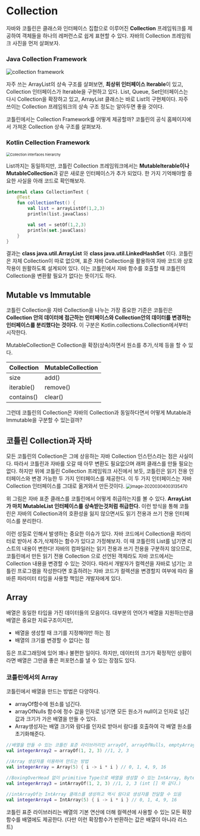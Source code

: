 # Collection

자바와 코틀린은 클래스와 인터페이스 집합으로 이루어진 **Collection** 프레임워크를 제공하여 객체들을 하나의 레퍼런스로 쉽게 표현할 수 있다. 자바의 Collection 프레임워크 사진을 먼저 살펴보자.

### Java Collection Framework

![collection framework](https://www.sitesbay.com/collection-framework/images/collection-framework-hierarchy.png)



자주 쓰는 ArrayList의 상속 구조를 살펴보면, **최상위 인터페이스 Iterable**이 있고, Collection 인터페이스가 Iterable을 구현하고 있다. List, Queue, Set인터페이스는 다시 Collection을 확장하고 있고, ArrayList 클래스는 바로 List의 구현체이다. 자주 쓰이는 Collection 프레임워크의 상속 구조 정도는 알아두면 좋을 것이다.

코틀린에서는 Collection Framework를 어떻게 제공할까? 코틀린의 공식 홈페이지에서 가져온 Collection 상속 구조를 살펴보자.

### Kotlin Cellection Framework

<img src="https://kotlinlang.org/assets/images/reference/collections-overview/collections-diagram.png" alt="Collection interfaces hierarchy" style="zoom:67%;" />



List까지는 동일하지만, 코틀린 Collection 프레임워크에서는 **MutableIterable이나 MutableCollection**과 같은 새로운 인터페이스가 추가 되었다. 한 가지 기억해야할 중요한 사실을 아래 코드로 확인해보자.

```kotlin
internal class CollectionTest {
    @Test
    fun collectionTest() {
        val list = arrayListOf(1,2,3)
        println(list.javaClass)

        val set = setOf(1,2,3)
        println(set.javaClass)
    }
}
```

결과는 **class java.util.ArrayList** 와 **class java.util.LinkedHashSet** 이다. 코틀린은 자체 Collection이 따로 없으며, 표준 자바 Collection을 활용하여 자바 코드와 상호작용이 원활하도록 설계되어 있다. 이는 코틀린에서 자바 함수를 호출할 때 코틀린의 Collection을 변환활 필요가 없다는 뜻이기도 하다. 

## Mutable vs Immutable 

코틀린 Collection을 자바 Collection을 나누는 가장 중요한 기준은 코틀린은 **Collection 안의 데이터에 접근하는 인터페이스와 Collection안의 데이터를 변경하는 인터페이스를 분리했다는 것이다.** 이 구분은 Kotlin.collections.Collection에서부터 시작한다. 

MutableCollection은 Collection을 확장(상속)하면서 원소를 추가,삭제 등을 할 수 있다. 

| Collection | MutableCollection |
| ---------- | :---------------- |
| size       | add()             |
| iterable() | remove()          |
| contains() | clear()           |

그런데 코틀린의 Collection은 자바의 Collection과 동일하다면서 어떻게 Mutable과 Immutable을 구분할 수 있는걸까?



## 코틀린 Collection과 자바

모든 코틀린의 Collection은 그에 상응하는 자바 Collection 인스턴스라는 점은 사실이다. 따라서 코틀린과 자바를 오갈 때 아무 변환도 필요없으며 래퍼 클래스를 만들 필요는 없다. 하지만 위에 코틀린 Collection 프레임워크 사진에서 보듯, 코틀린은 읽기 전용 인터페이스와 변경 가능한 두 가지 인터페이스를 제공한다. 이 두 가지 인터페이스는 자바 Collection 인터페이스를 그대로 옮겨와서 만든것이다. <img src="/Users/ukhyuns/knowre/AndroidDevCurriculum/Prerequisites/DataStructure/List/image-20200304003135470.png" alt="image-20200304003135470" style="zoom:80%;" /> 

위 그림은 자바 표준 클래스를 코틀린에서 어떻게 취급하는지를 볼 수 있다. **ArrayList가 마치 MutableList 인터페이스를 상속받는것처럼 취급한다.** 이런 방식을 통해 코틀린은 자바의 Collection과의 호환성을 잃지 않으면서도 읽기 전용과 쓰기 전용 인터페이스를 분리한다.

이런 성질로 인해서 발생하는 중요한 이슈가 있다. 자바 코드에서 Collection을 파라미터로 받아서 추가,삭제하는 함수가 있다고 가정해보자. 이 때 코틀린의 List를 넘기면 리스트의 내용이 변한다! 자바의 컴파일러는 읽기 전용과 쓰기 전용을 구분하지 않으므로, 코틀린에서 만든 읽기 전용 Collection 으로 선언된 객체라도 자바 코드에서는 Collection 내용을 변경할 수 있는 것이다. 따라서 개발자가 컬렉션을 자바로 넘기는 코틀린 프로그램을 작성한다면 호출하려는 자바 코드가 컬렉션을 변경할지 여부에 따라 올바른 파라미터 타입을 사용할 책임은 개발자에게 있다.

## Array

배열은 동일한 타입을 가진 데이터들의 모음이다. 대부분의 언어가 배열을 지원하는만큼 배열은 중요한 자료구조이지만, 

- 배열을 생성할 때 크기를 지정해야만 하는 점
- 배열의 크기를 변경할 수 없다는 점

등은 프로그래밍에 있어 꽤나 불편한 일이다. 하지만, 데이터의 크기가 확정적인 상황이라면 배열은 그만큼 좋은 퍼포먼스를 낼 수 있는 장점도 있다. 

### 코틀린에서의 Array

코틀린에서 배열을 만드는 방법은 다양하다. 

- arrayOf함수에 원소를 넘긴다.
- arrayOfNulls 함수에 정수 값을 인자로 넘기면 모든 원소가 null이고 인자로 넘긴 값과 크기가 가은 배열을 만들 수 있다.
- Array생성자는 배열 크기와 람다를 인자로 받아서 람다를 호출하여 각 배열 원소를 초기화해준다. 

```kotlin
//배열을 만들 수 있는 코틀린 표준 라이브러리인 arrayOf, arrayOfNulls, emptyArray
val integerArray2 = arrayOf(1, 2, 3) //1, 2, 3

//Array 생성자를 이용하여 만드는 방법
val integerArray = Array(5) { i -> i * i } // 0, 1, 4, 9, 16

//BoxingOverHead 없이 primitive Type으로 배열을 생성할 수 있는 IntArray, ByteArray 
val integerArray3 = intArrayOf(1, 2, 3) //1, 2, 3 (int [] 와 같다.)
        
//intArrayOf는 IntArray 클래스를 생성하고 역시 람다로 생성자를 전달할 수 있음
val integerArray4 = IntArray(5) { i -> i * i } // 0, 1, 4, 9, 16
```

코틀린 표준 라이브러리는 배열의 기본 연산에 더해 컬렉션에 사용할 수 있는 모든 확장 함수를 배열에도 제공한다. (다만 이런 확장함수가 반환하는 값은 배열이 아니라 리스트)

